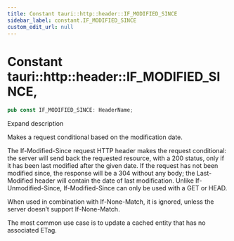 ```yaml
---
title: Constant tauri::http::header::IF_MODIFIED_SINCE
sidebar_label: constant.IF_MODIFIED_SINCE
custom_edit_url: null
---
```


  # Constant tauri::http&#x3A;:header::IF_MODIFIED_SINCE,

```rs
pub const IF_MODIFIED_SINCE: HeaderName;
```

Expand description

Makes a request conditional based on the modification date.

The If-Modified-Since request HTTP header makes the request conditional: the server will send back the requested resource, with a 200 status, only if it has been last modified after the given date. If the request has not been modified since, the response will be a 304 without any body; the Last-Modified header will contain the date of last modification. Unlike If-Unmodified-Since, If-Modified-Since can only be used with a GET or HEAD.

When used in combination with If-None-Match, it is ignored, unless the server doesn’t support If-None-Match.

The most common use case is to update a cached entity that has no associated ETag.
  